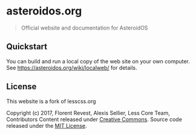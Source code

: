 # asteroidos.org

> Official website and documentation for AsteroidOS

## Quickstart

You can build and run a local copy of the web site on your own computer.  See https://asteroidos.org/wiki/localweb/ for details.

## License
This website is a fork of lesscss.org

Copyright (c) 2017, Florent Revest, Alexis Sellier, Less Core Team, Contributors
Content released under [Creative Commons](./LICENSE-CC).
Source code released under the [MIT License](./LICENSE-MIT).
